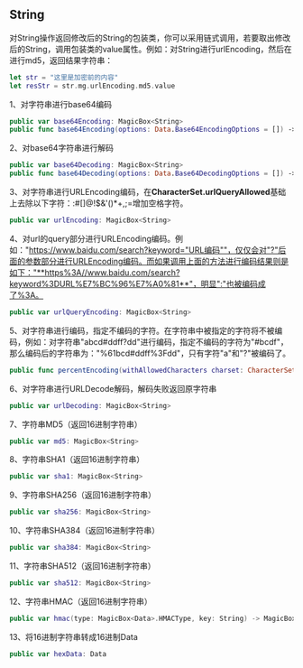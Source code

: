 ## String

对String操作返回修改后的String的包装类，你可以采用链式调用，若要取出修改后的String，调用包装类的value属性。例如：对String进行urlEncoding，然后在进行md5，返回结果字符串：

```swift
let str = "这里是加密前的内容"
let resStr = str.mg.urlEncoding.md5.value
```

1、对字符串进行base64编码

```swift
public var base64Encoding: MagicBox<String>
public func base64Encoding(options: Data.Base64EncodingOptions = []) -> MagicBox<String>
```

2、对base64字符串进行解码

```swift
public var base64Decoding: MagicBox<String>
public func base64Decoding(options: Data.Base64DecodingOptions = []) -> MagicBox<String>
```

3、对字符串进行URLEncoding编码，在**CharacterSet.urlQueryAllowed**基础上去除以下字符：:#[]@!$&'()*+,;=增加空格字符。

```swift
public var urlEncoding: MagicBox<String>
```

4、对url的query部分进行URLEncoding编码。例如："https://www.baidu.com/search?keyword="URL编码""，仅仅会对"?"后面的参数部分进行URLEncoding编码。而如果调用上面的方法进行编码结果则是如下："**https%3A//www.baidu.com/search?keyword%3DURL%E7%BC%96%E7%A0%81**"，明显":"也被编码成了%3A。

```swift
public var urlQueryEncoding: MagicBox<String>
```

5、对字符串进行编码，指定不编码的字符。在字符串中被指定的字符将不被编码，例如：对字符串"abcd#ddff?dd"进行编码，指定不编码的字符为"\#bcdf"，那么编码后的字符串为："%61bcd#ddff%3Fdd"，只有字符"a"和"?"被编码了。

```swift
public func percentEncoding(withAllowedCharacters charset: CharacterSet) -> MagicBox<String>
```

6、对字符串进行URLDecode解码，解码失败返回原字符串

```swift
public var urlDecoding: MagicBox<String>
```

7、字符串MD5（返回16进制字符串）

```swift
public var md5: MagicBox<String>
```

8、字符串SHA1（返回16进制字符串）

```swift
public var sha1: MagicBox<String>
```

9、字符串SHA256（返回16进制字符串）

```swift
public var sha256: MagicBox<String>
```

10、字符串SHA384（返回16进制字符串）

```swift
public var sha384: MagicBox<String>
```

11、字符串SHA512（返回16进制字符串）

```swift
public var sha512: MagicBox<String>
```

12、字符串HMAC（返回16进制字符串）

```swift
public var hmac(type: MagicBox<Data>.HMACType, key: String) -> MagicBox<String>
```

13、将16进制字符串转成16进制Data

```swift
public var hexData: Data
```

